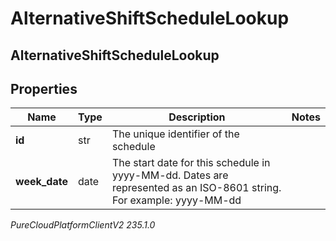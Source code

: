 # AlternativeShiftScheduleLookup

## AlternativeShiftScheduleLookup

## Properties

|Name | Type | Description | Notes|
|------------ | ------------- | ------------- | -------------|
| **id** | str | The unique identifier of the schedule | |
| **week_date** | date | The start date for this schedule in yyyy-MM-dd. Dates are represented as an ISO-8601 string. For example: yyyy-MM-dd | |



_PureCloudPlatformClientV2 235.1.0_
